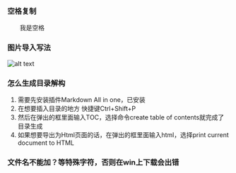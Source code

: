 ### 空格复制
　　我是空格

### 图片导入写法
![alt text](assets/image-3.png)


### 怎么生成目录解构
1. 需要先安装插件Markdown All in one，已安装
2. 在想要插入目录的地方 快捷键Ctrl+Shift+P
3. 然后在弹出的框里面输入TOC，选择命令create table of contents就完成了目录生成
4. 如果想要导出为Html页面的话，在弹出的框里面输入html，选择print current document to HTML

### 文件名不能加？等特殊字符，否则在win上下载会出错



